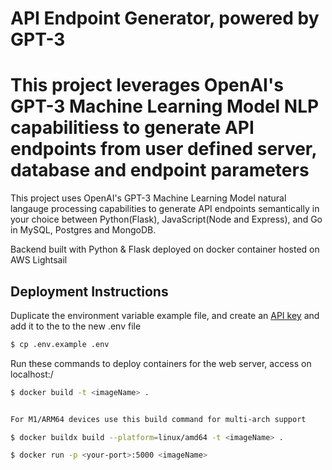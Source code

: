 
#  API Endpoint Generator, powered by GPT-3

This project leverages OpenAI's GPT-3 Machine Learning Model NLP capabilitiess to generate API endpoints from user defined server, database and endpoint parameters
=======
This project uses OpenAI's GPT-3 Machine Learning Model natural langauge processing capabilities to generate API endpoints semantically in your choice between Python(Flask), JavaScript(Node and Express), and Go in MySQL, Postgres and MongoDB. 

Backend built with Python & Flask deployed on docker container hosted on AWS Lightsail


## Deployment Instructions

 Duplicate the environment variable example file, and create an [API key](https://beta.openai.com/account/api-keys) and add it to the to the new .env file 
  
   ```bash
   $ cp .env.example .env
   ```


Run these commands to deploy containers for the web server, access on localhost:<your-port>/
 
 
 ```bash
 $ docker build -t <imageName> .
 
 
 For M1/ARM64 devices use this build command for multi-arch support 
 
 $ docker buildx build --platform=linux/amd64 -t <imageName> .
 ```
 
 ```bash
 $ docker run -p <your-port>:5000 <imageName>
 ```

